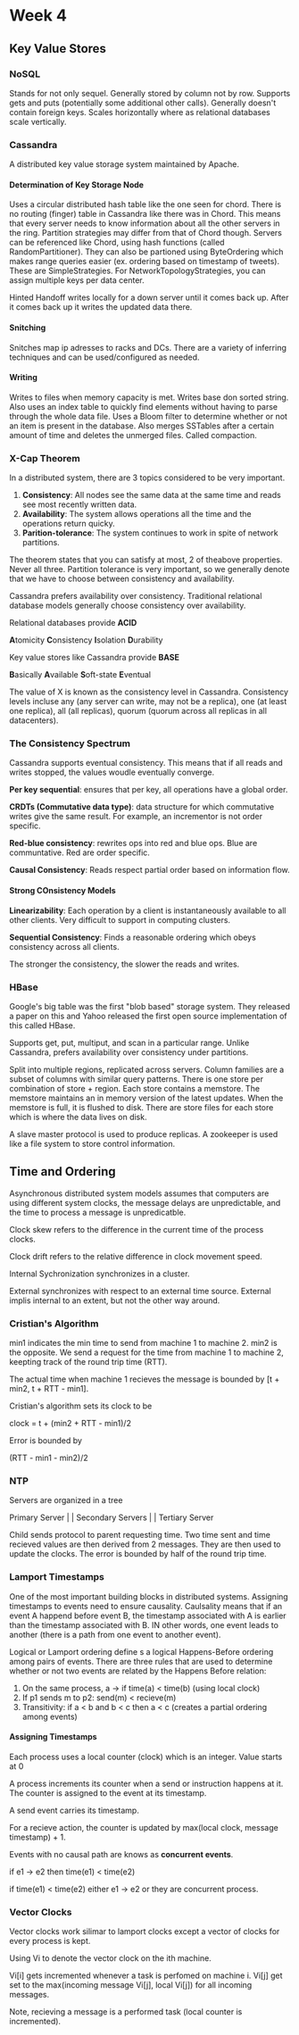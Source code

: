 # Week 4

## Key Value Stores

### NoSQL

Stands for not only sequel. Generally stored by column not by row. Supports gets and puts (potentially some additional other calls). Generally doesn't contain foreign keys. Scales horizontally where as relational databases scale vertically.

### Cassandra

A distributed key value storage system maintained by Apache. 

#### Determination of Key Storage Node

Uses a circular distributed hash table like the one seen for chord. There is no routing (finger) table in Cassandra like there was in Chord. This means that every server needs to know information about all the other servers in the ring. Partition strategies may differ from that of Chord though. Servers can be referenced like Chord, using hash functions (called RandomPartitioner). They can also be partioned using ByteOrdering which makes range queries easier (ex. ordering based on timestamp of tweets). These are SimpleStrategies. For NetworkTopologyStrategies, you can assign multiple keys per data center.

Hinted Handoff writes locally for a down server until it comes back up. After it comes back up it writes the updated data there.

#### Snitching

Snitches map ip adresses to racks and DCs. There are a variety of inferring techniques and can be used/configured as needed.

#### Writing

Writes to files when memory capacity is met. Writes base don sorted string. Also uses an index table to quickly find elements without having to parse through the whole data file. Uses a Bloom filter to determine whether or not an item is present in the database. Also merges SSTables after a certain amount of time and deletes the unmerged files. Called compaction.

### X-Cap Theorem

In a distributed system, there are 3 topics considered to be very important.

1. **Consistency**: All nodes see the same data at the same time and reads see most recently written data.
2. **Availability**: The system allows operations all the time and the operations return quicky.
3. **Parition-tolerance**: The system continues to work in spite of network partitions.

The theorem states that you can satisfy at most, 2 of theabove properties. Never all three. Partition tolerance is very important, so we generally denote that we have to choose between consistency and availability.

Cassandra prefers availability over consistency. Traditional relational database models generally choose consistency over availability.

Relational databases provide **ACID**

**A**tomicity
**C**onsistency
**I**solation
**D**urability

Key value stores like Cassandra provide **BASE**

**B**asically
**A**vailable
**S**oft-state
**E**ventual

The value of X is known as the consistency level in Cassandra. Consistency levels incluse any (any server can write, may not be a replica), one (at least one replica), all (all replicas), quorum (quorum across all replicas in all datacenters). 

### The Consistency Spectrum

Cassandra supports eventual consistency. This means that if all reads and writes stopped, the values woudle eventually converge.

**Per key sequential**: ensures that per key, all operations have a global order. 

**CRDTs (Commutative data type)**: data structure for which commutative writes give the same result. For example, an incrementor is not order specific.

**Red-blue consistency**: rewrites ops into red and blue ops. Blue are communtative. Red are order specific.

**Causal Consistency**: Reads respect partial order based on information flow.

#### Strong COnsistency Models

**Linearizability**: Each operation by a client is instantaneously available to all other clients. Very difficult to support in computing clusters.

**Sequential Consistency**: Finds a reasonable ordering which obeys consistency across all clients.

The stronger the consistency, the slower the reads and writes.

### HBase

Google's big table was the first "blob based" storage system. They released a paper on this and Yahoo released the first open source implementation of this called HBase.

Supports get, put, multiput, and scan in a particular range. Unlike Cassandra, prefers availability over consistency under partitions.

Split into multiple regions, replicated across servers. Column families are a subset of columns with similar query patterns. There is one store per combination of store + region. Each store contains a memstore. The memstore maintains an in memory version of the latest updates. When the memstore is full, it is flushed to disk. There are store files for each store which is where the data lives on disk.

A slave master protocol is used to produce replicas. A zookeeper is used like a file system to store control information.

## Time and Ordering

Asynchronous distributed system models assumes that computers are using different system clocks, the message delays are unpredictable, and the time to process a message is unpredicatble.

Clock skew refers to the difference in the current time of the process clocks.

Clock drift refers to the relative difference in clock movement speed.

Internal Sychronization synchronizes in a cluster.

External synchronizes with respect to an external time source. External implis internal to an extent, but not the other way around.

### Cristian's Algorithm

min1 indicates the min time to send from machine 1 to machine 2. min2 is the opposite. We send a request for the time from machine 1 to machine 2, keepting track of the round trip time (RTT).

The actual time when machine 1 recieves the message is bounded by [t + min2, t + RTT - min1].

Cristian's algorithm sets its clock to be 

clock = t + (min2 + RTT - min1)/2

Error is bounded by 

(RTT - min1 - min2)/2

### NTP

Servers are organized in a tree

  Primary Server
  |          |
Secondary Servers
  |          |
 Tertiary Server
 
Child sends protocol to parent requesting time. Two time sent and time recieved values are then derived from 2 messages. They are then used to update the clocks. The error is bounded by half of the round trip time.

### Lamport Timestamps

One of the most important building blocks in distributed systems. Assigning timestamps to events need to ensure causality. Caulsality means that if an event A happend before event B, the timestamp associated with A is earlier than the timestamp associated with B. IN other words, one event leads to another (there is a path from one event to another event).

Logical or Lamport ordering define s a logical Happens-Before ordering among pairs of events. There are three rules that are used to determine whether or not two events are related by the Happens Before relation:

1. On the same process, a -> if time(a) < time(b) (using local clock)
2. If p1 sends m to p2: send(m) < recieve(m)
3. Transitivity: if a < b and b < c then a < c (creates a partial ordering among events)

#### Assigning Timestamps

Each process uses a local counter (clock) which is an integer. Value starts at 0

A process increments its counter when a send or instruction happens at it. The counter is assigned to the event at its timestamp.

A send event carries its timestamp.

For a recieve action, the counter is updated by max(local clock, message timestamp) + 1.

Events with no causal path are knows as **concurrent events**.

if e1 -> e2 then time(e1) < time(e2)

if time(e1) < time(e2) either e1 -> e2 or they are concurrent process.

### Vector Clocks

Vector clocks work silimar to lamport clocks except a vector of clocks for every process is kept.

Using Vi to denote the vector clock on the ith machine.

Vi[i] gets incremented whenever a task is perfomed on machine i.
Vi[j] get set to the max(incoming message Vi[j], local Vi[j]) for all incoming messages.

Note, recieving a message is a performed task (local counter is incremented).
